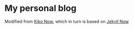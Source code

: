 # My personal blog

Modified from [Kiko Now](https://github.com/aweekj/kiko-now), which in turn is based on [Jekyll Now](https://github.com/barryclark/jekyll-now)

